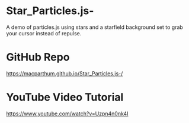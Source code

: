 # Star_Particles.js-
A demo of particles.js using stars and a starfield background set to grab your cursor instead of repulse.


# GitHub Repo
https://macparthum.github.io/Star_Particles.js-/

# YouTube Video Tutorial
https://www.youtube.com/watch?v=Uzpn4n0nk4I
